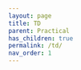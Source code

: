 ```yaml
---
layout: page
title: TD
parent: Practical
has_children: true
permalink: /td/
nav_order: 1
---
```


<link rel="icon" href="/img/logo.png">
